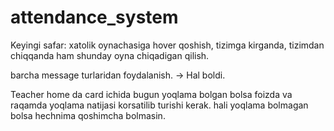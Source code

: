 # attendance_system

Keyingi safar: xatolik oynachasiga hover qoshish, tizimga kirganda, tizimdan chiqqanda ham shunday oyna chiqadigan qilish.

barcha message turlaridan foydalanish. -> Hal boldi.


Teacher home da card ichida bugun yoqlama bolgan bolsa foizda va raqamda yoqlama natijasi korsatilib turishi kerak. hali yoqlama bolmagan bolsa hechnima qoshimcha bolmasin.
